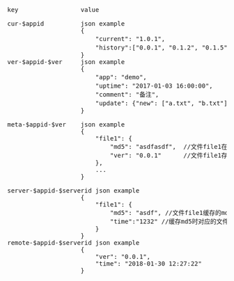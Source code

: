 <pre>
key 				value

cur-$appid  		json example
					{
						"current": "1.0.1",							//当前版本ID
						"history":["0.0.1", "0.1.2", "0.1.5"]						//历史版本的版本ID
					}
ver-$appid-$ver		json example
					{
						"app": "demo",						//所属app
						"uptime": "2017-01-03 16:00:00",	//发布时间
						"comment": "备注",
						"update": {"new": ["a.txt", "b.txt"], "modify": [], "del": []}		//更新的文件
					}

meta-$appid-$ver    json example
					{
						"file1": {
							"md5": "asdfasdf",	//文件file1在version版本的md5
							"ver": "0.0.1"		//文件file1存储的位置
						},
						...
					}

server-$appid-$serverid json example
					{
						"file1": {
							"md5": "asdf", //文件file1缓存的md5
							"time":"1232" //缓存md5时对应的文件的修改时间
						}
					}
remote-$appid-$serverid json example
					{
						"ver": "0.0.1",
						"time": "2018-01-30 12:27:22"
					}
</pre>